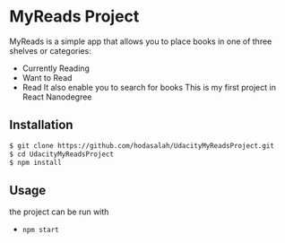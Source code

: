 # MyReads Project

MyReads is a simple app that allows you to place books in one of three shelves or categories:
- Currently Reading
- Want to Read
- Read
It  also enable you to search for books
This is my first project in React Nanodegree

## Installation

```bash
$ git clone https://github.com/hodasalah/UdacityMyReadsProject.git
$ cd UdacityMyReadsProject
$ npm install
```
 ## Usage
 the project can be run with
 - `npm start`
